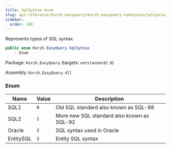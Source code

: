 ```yaml
---
title: SqlSyntax enum
slug: api-reference/korzh-easyquery/korzh-easyquery-namespace/sqlsyntax-enum
sidebar:
  order: 100
---
```


Represents types of SQL syntax.
```csharp
public enum Korzh.EasyQuery.SqlSyntax
    : Enum

```
Package: `Korzh.EasyQuery` (targets: `netstandard2.0`)

Assembly: `Korzh.EasyQuery.dll`

### Enum

| Name | Value | Description | 
| --- | --- | --- | 
| SQL1 | `0` | Old SQL standard also known as SQL-88 | 
| SQL2 | `1` | More new SQL standard also known as SQL-92 | 
| Oracle | `2` | SQL syntax used in Oracle | 
| EntitySQL | `3` | Entity SQL syntax |
